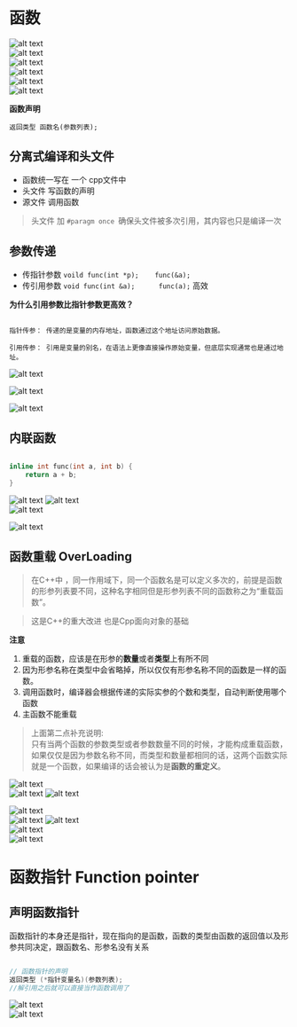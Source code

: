 # 函数  

![alt text](./images/1.png)    
![alt text](./images/2.png)    
![alt text](./images/3.png)   
![alt text](./images/4.png)  
![alt text](./images/5.png)  
![alt text](./images/6.png) 



**函数声明**
```
返回类型 函数名(参数列表);
```  


## 分离式编译和头文件  
- 函数统一写在 一个 cpp文件中 
- 头文件 写函数的声明
- 源文件 调用函数 

> 头文件 加 `#paragm once `确保头文件被多次引用，其内容也只是编译一次  


## 参数传递 
* 传指针参数 `voild func(int *p);    func(&a); ` 
* 传引用参数 `void func(int &a);      func(a);`  高效

**为什么引用参数比指针参数更高效？**
```

指针传参： 传递的是变量的内存地址，函数通过这个地址访问原始数据。

引用传参： 引用是变量的别名，在语法上更像直接操作原始变量，但底层实现通常也是通过地址。
```
![alt text](./images/7.png)  


![alt text](./images/8.png)  

![alt text](./images/9.png)

## 内联函数
```cpp

inline int func(int a, int b) {
    return a + b;
}   
``` 

![alt text](./images/10.png)
![alt text](./images/11.png)   
![alt text](./images/12.png)   

![alt text](./images/13.png)     


## 函数重载   OverLoading 
> 在C++中 ，同一作用域下，同一个函数名是可以定义多次的，前提是函数的形参列表要不同，这种名字相同但是形参列表不同的函数称之为“重载函数”。  

> 这是C++的重大改进 也是Cpp面向对象的基础    

**注意**

1. 重载的函数，应该是在形参的**数量**或者**类型**上有所不同
2. 因为形参名称在类型中会省略掉，所以仅仅有形参名称不同的函数是一样的函数。
3. 调用函数时，编译器会根据传递的实际实参的个数和类型，自动判断使用哪个函数
4. 主函数不能重载  

> 上面第二点补充说明:  
只有当两个函数的参数类型或者参数数量不同的时候，才能构成重载函数，如果仅仅是因为参数名称不同，而类型和数量都相同的话，这两个函数实际就是一个函数，如果编译的话会被认为是**函数的重定义**。  

![alt text](./images/14.png)     
![alt text](./images/15.png) 
![alt text](./images/16.png)  

![alt text](./images/17.png)  
![alt text](./images/18.png) 
![alt text](./images/19.png)   
![alt text](./images/20.png)   
![alt text](./images/21.png)    


# 函数指针 Function pointer 

## 声明函数指针  
函数指针的本身还是指针，现在指向的是函数，函数的类型由函数的返回值以及形参共同决定，跟函数名、形参名没有关系  

```cpp

// 函数指针的声明
返回类型 (*指针变量名)(参数列表);
//解引用之后就可以直接当作函数调用了

```    

![alt text](./images/23.png)  
![alt text](./images/22.png)    



